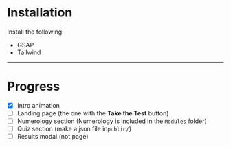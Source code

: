 
# Installation
Install the following:
- GSAP
- Tailwind

---

# Progress
- [x] Intro animation
- [ ] Landing page (the one with the **Take the Test** button)
- [ ] Numerology section (Numerology is included in the `Modules` folder)
- [ ] Quiz section (make a json file in`public/`)
- [ ] Results modal (not page)
